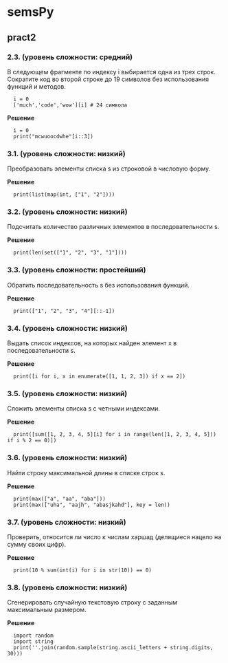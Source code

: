 # semsPy

## pract2
### 2.3. (уровень сложности: средний)
В следующем фрагменте по индексу i выбирается одна из трех строк. Сократите код во второй строке до 19 символов без использования функций и методов.
```
  i = 0
  ['much','code','wow'][i] # 24 символа
```
**Решение**
```
  i = 0
  print("mcwuoocdwhe"[i::3])
```
### 3.1. (уровень сложности: низкий)
Преобразовать элементы списка s из строковой в числовую форму.

**Решение**
```
  print(list(map(int, ["1", "2"])))
```
### 3.2. (уровень сложности: низкий)
Подсчитать количество различных элементов в последовательности s.

**Решение**
```
  print(len(set(["1", "2", "3", "1"])))
```
### 3.3. (уровень сложности: простейший)
Обратить последовательность s без использования функций.

**Решение**
```
  print(["1", "2", "3", "4"][::-1])
```
### 3.4. (уровень сложности: низкий)
Выдать список индексов, на которых найден элемент x в последовательности s.

**Решение**
```
  print([i for i, x in enumerate([1, 1, 2, 3]) if x == 2])
```
### 3.5. (уровень сложности: низкий)
Сложить элементы списка s с четными индексами.

**Решение**
```
  print([sum([1, 2, 3, 4, 5][i] for i in range(len([1, 2, 3, 4, 5])) if i % 2 == 0)])
```
### 3.6. (уровень сложности: низкий)
Найти строку максимальной длины в списке строк s.

**Решение**
```
  print(max(["a", "aa", "aba"]))
  print(max(["uha", "aajh", "abasjkahd"], key = len))
```
### 3.7. (уровень сложности: низкий)
Проверить, относится ли число к числам харшад (делящиеся нацело на сумму своих цифр).

**Решение**
```
  print(10 % sum(int(i) for i in str(10)) == 0)
```
### 3.8. (уровень сложности: низкий)
Сгенерировать случайную текстовую строку с заданным максимальным размером.

**Решение**
```
  import random
  import string
  print(''.join(random.sample(string.ascii_letters + string.digits, 30)))
```
